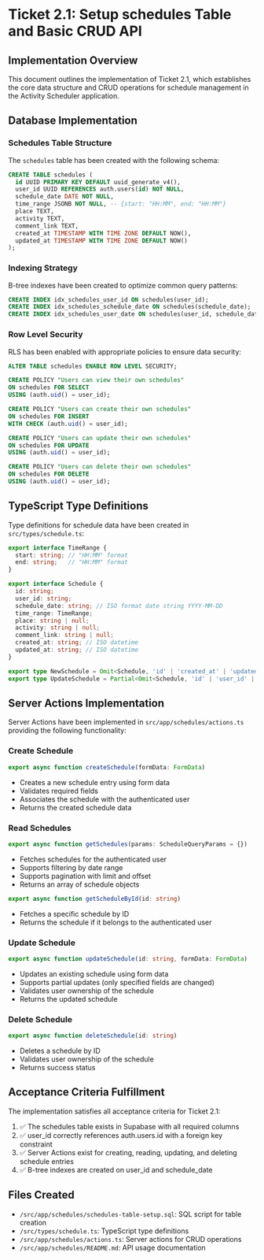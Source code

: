 # Ticket 2.1: Setup schedules Table and Basic CRUD API

## Implementation Overview

This document outlines the implementation of Ticket 2.1, which establishes the core data structure and CRUD operations for schedule management in the Activity Scheduler application.

## Database Implementation

### Schedules Table Structure

The `schedules` table has been created with the following schema:

```sql
CREATE TABLE schedules (
  id UUID PRIMARY KEY DEFAULT uuid_generate_v4(),
  user_id UUID REFERENCES auth.users(id) NOT NULL,
  schedule_date DATE NOT NULL,
  time_range JSONB NOT NULL, -- {start: "HH:MM", end: "HH:MM"}
  place TEXT,
  activity TEXT,
  comment_link TEXT,
  created_at TIMESTAMP WITH TIME ZONE DEFAULT NOW(),
  updated_at TIMESTAMP WITH TIME ZONE DEFAULT NOW()
);
```

### Indexing Strategy

B-tree indexes have been created to optimize common query patterns:

```sql
CREATE INDEX idx_schedules_user_id ON schedules(user_id);
CREATE INDEX idx_schedules_schedule_date ON schedules(schedule_date);
CREATE INDEX idx_schedules_user_date ON schedules(user_id, schedule_date);
```

### Row Level Security

RLS has been enabled with appropriate policies to ensure data security:

```sql
ALTER TABLE schedules ENABLE ROW LEVEL SECURITY;

CREATE POLICY "Users can view their own schedules" 
ON schedules FOR SELECT
USING (auth.uid() = user_id);

CREATE POLICY "Users can create their own schedules" 
ON schedules FOR INSERT
WITH CHECK (auth.uid() = user_id);

CREATE POLICY "Users can update their own schedules" 
ON schedules FOR UPDATE
USING (auth.uid() = user_id);

CREATE POLICY "Users can delete their own schedules" 
ON schedules FOR DELETE
USING (auth.uid() = user_id);
```

## TypeScript Type Definitions

Type definitions for schedule data have been created in `src/types/schedule.ts`:

```typescript
export interface TimeRange {
  start: string; // "HH:MM" format
  end: string;   // "HH:MM" format
}

export interface Schedule {
  id: string;
  user_id: string;
  schedule_date: string; // ISO format date string YYYY-MM-DD
  time_range: TimeRange;
  place: string | null;
  activity: string | null;
  comment_link: string | null;
  created_at: string; // ISO datetime
  updated_at: string; // ISO datetime
}

export type NewSchedule = Omit<Schedule, 'id' | 'created_at' | 'updated_at'>;
export type UpdateSchedule = Partial<Omit<Schedule, 'id' | 'user_id' | 'created_at' | 'updated_at'>>;
```

## Server Actions Implementation

Server Actions have been implemented in `src/app/schedules/actions.ts` providing the following functionality:

### Create Schedule

```typescript
export async function createSchedule(formData: FormData)
```
- Creates a new schedule entry using form data
- Validates required fields
- Associates the schedule with the authenticated user
- Returns the created schedule data

### Read Schedules

```typescript
export async function getSchedules(params: ScheduleQueryParams = {})
```
- Fetches schedules for the authenticated user
- Supports filtering by date range
- Supports pagination with limit and offset
- Returns an array of schedule objects

```typescript
export async function getScheduleById(id: string)
```
- Fetches a specific schedule by ID
- Returns the schedule if it belongs to the authenticated user

### Update Schedule

```typescript
export async function updateSchedule(id: string, formData: FormData)
```
- Updates an existing schedule using form data
- Supports partial updates (only specified fields are changed)
- Validates user ownership of the schedule
- Returns the updated schedule

### Delete Schedule

```typescript
export async function deleteSchedule(id: string)
```
- Deletes a schedule by ID
- Validates user ownership of the schedule
- Returns success status

## Acceptance Criteria Fulfillment

The implementation satisfies all acceptance criteria for Ticket 2.1:

1. ✅ The schedules table exists in Supabase with all required columns
2. ✅ user_id correctly references auth.users.id with a foreign key constraint
3. ✅ Server Actions exist for creating, reading, updating, and deleting schedule entries
4. ✅ B-tree indexes are created on user_id and schedule_date

## Files Created

- `/src/app/schedules/schedules-table-setup.sql`: SQL script for table creation
- `/src/types/schedule.ts`: TypeScript type definitions
- `/src/app/schedules/actions.ts`: Server actions for CRUD operations
- `/src/app/schedules/README.md`: API usage documentation
